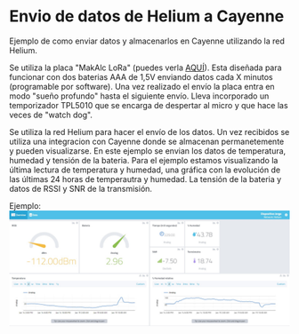 # Envio de datos  de Helium a Cayenne
Ejemplo de como enviar datos y almacenarlos en Cayenne utilizando la red Helium.

Se utiliza la placa "MakAlc LoRa" (puedes verla [AQUÍ](https://github.com/AsociacionMakerAlicante/PlacasMaker)). Esta diseñada para funcionar con dos baterias AAA de 1,5V enviando datos cada X minutos (programable por software).
Una vez realizado el envío la placa entra en modo "sueño profundo" hasta el siguiente envío. Lleva incorporado un temporizador TPL5010 que se encarga de despertar al micro 
y que hace las veces de "watch dog".

Se utiliza la red Helium para hacer el envío de los datos. Un vez recibidos se utiliza una integracion con Cayenne donde se almacenan permanetemente y pueden visualizarse.
En este ejemplo se envian los datos de temperatura, humedad y tensión de la bateria. Para el ejemplo estamos visualizando la última lectura de temperatura y humedad, una 
gráfica con la evolución de las últimas 24 horas de temperautra y humedad. La tensión de la bateria y datos de RSSI y SNR de la transmisión.

Ejemplo:![Ejemplo](https://github.com/AsociacionMakerAlicante/Envio_Datos_Helium_Cayenne/blob/master/test/Grafica%20Cayenne.jpg)

